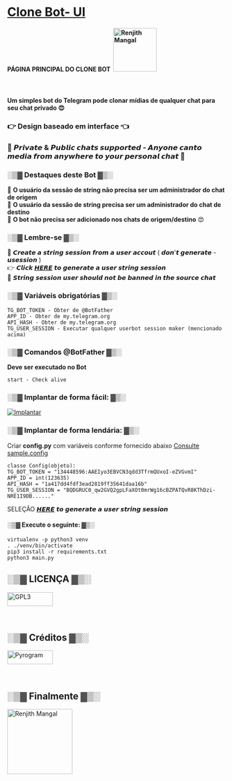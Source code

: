 # [Clone Bot- UI](https://github.com/m4mallu/clonebot-ui) 
#### PÁGINA PRINCIPAL DO CLONE BOT&nbsp;&nbsp;<a href="https://github.com/m4mallu/clonebot"><img alt="Renjith Mangal" src ="https://www.seekpng.com/png/full/97-971723_download-click-here-button-png-click-here-button.png" width="100" /></a>
<br>

#### Um simples bot do Telegram pode clonar mídias de qualquer chat para seu chat privado 😍<br>
### 👉 Design baseado em interface 👈
### 🤘 𝙋𝙧𝙞𝙫𝙖𝙩𝙚 & 𝙋𝙪𝙗𝙡𝙞𝙘 𝙘𝙝𝙖𝙩𝙨 𝙨𝙪𝙥𝙥𝙤𝙧𝙩𝙚𝙙 - 𝘼𝙣𝙮𝙤𝙣𝙚 𝙘𝙖𝙣𝙩𝙤 𝙢𝙚𝙙𝙞𝙖 𝙛𝙧𝙤𝙢 𝙖𝙣𝙮𝙬𝙝𝙚𝙧𝙚 𝙩𝙤 𝙮𝙤𝙪𝙧 𝙥𝙚𝙧𝙨𝙤𝙣𝙖𝙡 𝙘𝙝𝙖𝙩 🤘

### ░▒▓ Destaques deste Bot ▓▒░
💢 **O usuário da sessão de string não precisa ser um administrador do chat de origem**<br>
💢 **O usuário da sessão de string precisa ser um administrador do chat de destino**<br>
💢 **O bot não precisa ser adicionado nos chats de origem/destino** 😍

### ░▒▓ Lembre-se ▓▒░
🚫 𝘾𝙧𝙚𝙖𝙩𝙚 𝙖 𝙨𝙩𝙧𝙞𝙣𝙜 𝙨𝙚𝙨𝙨𝙞𝙤𝙣 𝙛𝙧𝙤𝙢 𝙖 𝙪𝙨𝙚𝙧 𝙖𝙘𝙘𝙤𝙪𝙩 ( 𝙙𝙤𝙣'𝙩 𝙜𝙚𝙣𝙚𝙧𝙖𝙩𝙚 - 𝙪𝙨𝙚𝙨𝙨𝙞𝙤𝙣 ) <br>
👉 𝘾𝙡𝙞𝙘𝙠 [𝙃𝙀𝙍𝙀](https://repl.it/@ayrahikari/pyrogram-session-maker) 𝙩𝙤 𝙜𝙚𝙣𝙚𝙧𝙖𝙩𝙚 𝙖 𝙪𝙨𝙚𝙧 𝙨𝙩𝙧𝙞𝙣𝙜 𝙨𝙚𝙨𝙨𝙞𝙤𝙣 <br>
🚫 𝙎𝙩𝙧𝙞𝙣𝙜 𝙨𝙚𝙨𝙨𝙞𝙤𝙣 𝙪𝙨𝙚𝙧 𝙨𝙝𝙤𝙪𝙡𝙙 𝙣𝙤𝙩 𝙗𝙚 𝙗𝙖𝙣𝙣𝙚𝙙 𝙞𝙣 𝙩𝙝𝙚 𝙨𝙤𝙪𝙧𝙘𝙚 𝙘𝙝𝙖𝙩

### ░▒▓ Variáveis obrigatórias ▓▒░
```
TG_BOT_TOKEN - Obter de @BotFather
APP_ID - Obter de my.telegram.org
API_HASH - Obter de my.telegram.org
TG_USER_SESSION - Executar qualquer userbot session maker (mencionado acima)
```

### ░▒▓ Comandos @BotFather ▓▒░
**Deve ser executado no Bot**

```
start - Check alive
```
### ░▒▓ Implantar de forma fácil: ▓▒░

[![Implantar](https://www.herokucdn.com/deploy/button.svg)](https://heroku.com/deploy?template=https://github.com/dakshkohli23/Clone-Bot-UI)

### ░▒▓ Implantar de forma lendária: ▓▒░

Criar **config.py** com variáveis conforme fornecido abaixo [Consulte sample.config](https://github.com/m4mallu/clonebot-ui/blob/master/sample_config.py)

```
classe Config(objeto):
TG_BOT_TOKEN = "134448596:AAEIyo3EBVCN3qdd3TfrmQUxoI-eZVGvmI"
APP_ID = int(123635)
API_HASH = "1a417dd4fdf3ead2819ff35641daa16b"
TG_USER_SESSION = "BQDGRUC0_qw2GVQ2gpLFaXOt0mrWg16cBZPATQvR8KThDzi-NRE1I9DB......"
```
SELEÇÃO [𝙃𝙀𝙍𝙀](https://repl.it/@ayrahikari/pyrogram-session-maker) 𝙩𝙤 𝙜𝙚𝙣𝙚𝙧𝙖𝙩𝙚 𝙖 𝙪𝙨𝙚𝙧 𝙨𝙩𝙧𝙞𝙣𝙜 𝙨𝙚𝙨𝙨𝙞𝙤𝙣 <br>

#### ░▒▓ Execute o seguinte: ▓▒░

```
virtualenv -p python3 venv
. ./venv/bin/activate
pip3 install -r requirements.txt
python3 main.py
```

## ░▒▓ LICENÇA ▓▒░
<p align="left">
<a href="https://choosealicense.com/licenses/gpl-3.0">
<img alt="GPL3" src ="https://e-tinet.com/wp-content/uploads/2017/02/logo-gnu-linux-GPL-2.png" width="104.75" height="32"/>
</a>
</p>
<br>

## ░▒▓ Créditos ▓▒░
<p align="left">
<a href="https://github.com/pyrogram/pyrogram">
<img alt="Pyrogram" src ="https://docs.pyrogram.org/_static/pyrogram.png" width="104.75" height="32"/>
</a>
</p>
<br>

## ░▒▓ Finalmente ▓▒░
<p align="left">
<a href="https://t.me/space4renjith">
<img alt="Renjith Mangal" src ="https://telegra.ph/file/1001b7b08b0e9c266f780.png" width="150" />
</a>
</p>
